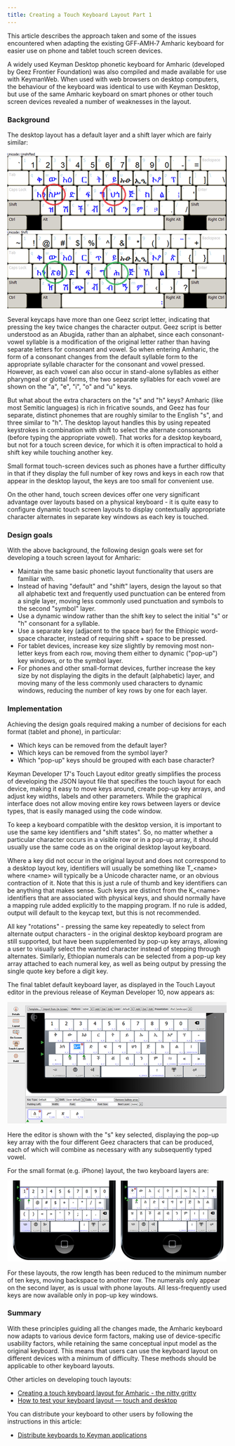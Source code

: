 ```yaml
---
title: Creating a Touch Keyboard Layout Part 1
---
```


This article describes the approach taken and some of the issues encountered when adapting the existing GFF‑AMH‑7 Amharic keyboard for easier use on phone and tablet touch screen devices.

A widely used Keyman Desktop phonetic keyboard for Amharic (developed by Geez Frontier Foundation) was also compiled and made available for use with KeymanWeb. When used with web browsers on desktop computers, the behaviour of the keyboard was identical to use with Keyman Desktop, but use of the same Amharic keyboard on smart phones or other touch screen devices revealed a number of weaknesses in the layout.

### Background

The desktop layout has a default layer and a shift layer which are fairly similar:

![](/cdn/dev/img/developer/100/touch_amharic_keyboard.png)


Several keycaps have more than one Geez script letter, indicating that pressing the key twice changes the character output. Geez script is better understood as an Abugida, rather than an alphabet, since each consonant-vowel syllable is a modification of the original letter rather than having separate letters for consonant and vowel. So when entering Amharic, the form of a consonant changes from the default syllable form to the appropriate syllable character for the consonant and vowel pressed. However, as each vowel can also occur in stand-alone syllables as either pharyngeal or glottal forms, the two separate syllables for each vowel are shown on the "a", "e", "i", "o" and "u" keys.

But what about the extra characters on the "s" and "h" keys? Amharic (like most Semitic languages) is rich in fricative sounds, and Geez has four separate, distinct phonemes that are roughly similar to the English
"s", and three similar to "h". The desktop layout handles this by using
repeated keystrokes in combination with shift to select the alternate
consonants (before typing the appropriate vowel). That works for a
desktop keyboard, but not for a touch screen device, for which it is
often impractical to hold a shift key while touching another key.

Small format touch-screen devices such as phones have a further
difficulty in that if they display the full number of key rows and keys
in each row that appear in the desktop layout, the keys are too small
for convenient use.

On the other hand, touch screen devices offer one very significant
advantage over layouts based on a physical keyboard - it is quite easy
to configure dynamic touch screen layouts to display contextually
appropriate character alternates in separate key windows as each key is
touched.

### Design goals

With the above background, the following design goals were set for
developing a touch screen layout for Amharic:
-   Maintain the same basic phonetic layout functionality that users are familiar with.
-   Instead of having "default" and "shift" layers, design the layout so that all alphabetic text and frequently used punctuation can be entered from a single layer, moving less commonly used punctuation and symbols to the second "symbol" layer.
-   Use a dynamic window rather than the shift key to select the initial "s" or "h" consonant for a syllable.
-   Use a separate key (adjacent to the space bar) for the Ethiopic word-space character, instead of requiring shift + space to be pressed.
-   For tablet devices, increase key size slightly by removing most non-letter keys from each row, moving them either to dynamic ("pop-up") key windows, or to the symbol layer.
-   For phones and other small-format devices, further increase the key size by not displaying the digits in the default (alphabetic) layer, and moving many of the less commonly used characters to dynamic windows, reducing the number of key rows by one for each layer.

### Implementation

Achieving the design goals required making a number of decisions for
each format (tablet and phone), in particular:

-   Which keys can be removed from the default layer?
-   Which keys can be removed from the symbol layer?
-   Which "pop-up" keys should be grouped with each base character?

Keyman Developer 17's Touch Layout editor greatly simplifies the process
of developing the JSON layout file that specifies the touch layout for
each device, making it easy to move keys around, create pop-up key
arrays, and adjust key widths, labels and other parameters. While the
graphical interface does not allow moving entire key rows between layers
or device types, that is easily managed using the code window.

To keep a keyboard compatible with the desktop version, it is important
to use the same key identifiers and "shift states". So, no matter
whether a particular character occurs in a visible row or in a pop-up
array, it should usually use the same code as on the original desktop
layout keyboard.

Where a key did not occur in the original layout and does not correspond
to a desktop layout key, identifiers will usually be something like
T\_&lt;name&gt; where &lt;name&gt; will typically be a Unicode character
name, or an obvious contraction of it. Note that this is just a rule of
thumb and key identifiers can be anything that makes sense. Such keys
are distinct from the K\_&lt;name&gt; identifiers that are associated
with physical keys, and should normally have a mapping rule added
explicitly to the mapping program. If no rule is added, output will
default to the keycap text, but this is not recommended.

All key "rotations" - pressing the same key repeatedly to select from
alternate output characters - in the original desktop keyboard program
are still supported, but have been supplemented by pop-up key arrays,
allowing a user to visually select the wanted character instead of
stepping through alternates. Similarly, Ethiopian numerals can be
selected from a pop-up key array attached to each numeral key, as well
as being output by pressing the single quote key before a digit key.

The final tablet default keyboard layer, as displayed in the Touch
Layout editor in the previous release of Keyman Developer 10, now appears
as:

![](/cdn/dev/img/developer/100/touch_amharic_keyboard_2.png)

Here the editor is shown with the "s" key selected, displaying the
pop-up key array with the four different Geez characters that can be
produced, each of which will combine as necessary with any subsequently
typed vowel.

For the small format (e.g. iPhone) layout, the two keyboard layers are:

![](/cdn/dev/img/developer/100/touch_amharic_keyboard_3.png)

For these layouts, the row length has been reduced to the minimum number
of ten keys, moving backspace to another row. The numerals only appear
on the second layer, as is usual with phone layouts. All less-frequently
used keys are now available only in pop-up key windows.

### Summary

With these principles guiding all the changes made, the Amharic keyboard
now adapts to various device form factors, making use of device-specific
usability factors, while retaining the same conceptual input model as
the original keyboard. This means that users can use the keyboard layout
on different devices with a minimum of difficulty. These methods should
be applicable to other keyboard layouts.

Other articles on developing touch layouts:

-   [Creating a touch keyboard layout for Amharic - the nitty gritty](creating-a-touch-keyboard-layout-for-amharic-the-nitty-gritty)
-   [How to test your keyboard layout — touch and desktop](../test/keyboard-touch-and-desktop)

You can distribute your keyboard to other users by following the
instructions in this article:

-   [Distribute keyboards to Keyman applications](../distribute/packages)